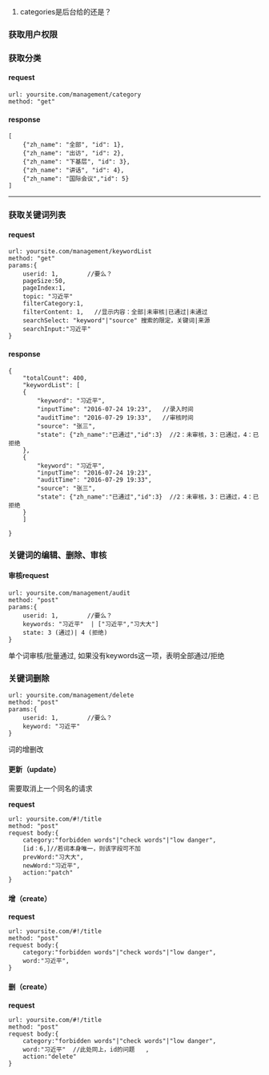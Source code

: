 1. categories是后台给的还是？

### 获取用户权限



### 获取分类

#### request

```
url: yoursite.com/management/category
method: "get"
```

#### response

```
[
    {"zh_name": "全部", "id": 1},
    {"zh_name": "出访", "id": 2},
    {"zh_name": "下基层", "id": 3},
    {"zh_name": "讲话", "id": 4},
    {"zh_name": "国际会议","id": 5}
]
```

---


### 获取关键词列表
#### request
```
url: yoursite.com/management/keywordList
method: "get"
params:{
    userid: 1,        //要么？
    pageSize:50,
    pageIndex:1,
    topic: "习近平"
    filterCategory:1,
    filterContent: 1,   //显示内容：全部|未审核|已通过|未通过
    searchSelect: "keyword"|"source" 搜索的限定，关键词|来源
    searchInput:"习近平"        
}
```

#### response

```
{
    "totalCount": 400,
    "keywordList": [
    {
        "keyword": "习近平",
        "inputTime": "2016-07-24 19:23",   //录入时间
        "auditTime": "2016-07-29 19:33",   //审核时间
        "source": "张三",                 
        "state": {"zh_name":"已通过","id":3}  //2：未审核，3：已通过，4：已拒绝
    },
    {
        "keyword": "习近平",
        "inputTime": "2016-07-24 19:23",
        "auditTime": "2016-07-29 19:33",
        "source": "张三",
        "state": {"zh_name":"已通过","id":3}  //2：未审核，3：已通过，4：已拒绝
    }
    ]

}

```


### 关键词的编辑、删除、审核

#### 审核request
```
url: yoursite.com/management/audit
method: "post"
params:{
    userid: 1,        //要么？
    keywords: "习近平"  | ["习近平","习大大"]
    state: 3 (通过)| 4 (拒绝)
}
```

单个词审核/批量通过,
如果没有keywords这一项，表明全部通过/拒绝

### 关键词删除
```
url: yoursite.com/management/delete
method: "post"
params:{
    userid: 1,        //要么？
    keyword: "习近平"
}
```


词的增删改

#### 更新（update）

需要取消上一个同名的请求

**request**

```
url: yoursite.com/#!/title
method: "post"
request body:{
    category:"forbidden words"|"check words"|"low danger",
    [id：6,]//若词本身唯一，则该字段可不加
    prevWord:"习大大",
    newWord:"习近平", 
    action:"patch"  
}
```

#### 增（create）

**request**

```
url: yoursite.com/#!/title
method: "post"
request body:{
    category:"forbidden words"|"check words"|"low danger",
    word:"习近平",    
}
```

#### 删（create）

**request**

```
url: yoursite.com/#!/title
method: "post"
request body:{
    category:"forbidden words"|"check words"|"low danger",
    word:"习近平"  //此处同上，id的问题   ,
    action:"delete"
}
```
